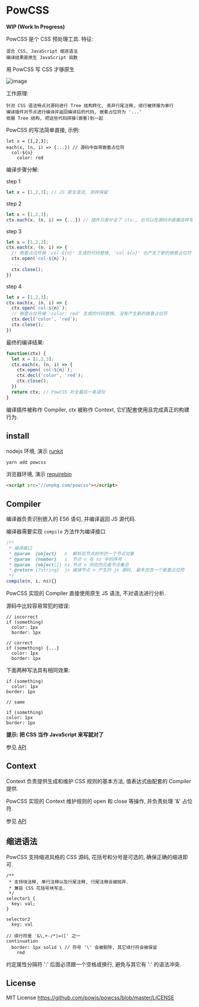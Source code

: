 # PowCSS

**WIP (Work In Progress)**

PowCSS 是个 CSS 预处理工具. 特征:

    混合 CSS, JavaScript 缩进语法
    编译结果是原生 JavaScript 函数

用 PowCSS 写 CSS 才够原生

![image](https://user-images.githubusercontent.com/489285/31862371-77c9cce0-b702-11e7-824d-8604fda54703.png)

工作原理:

    针对 CSS 语法特点对源码进行 Tree 结构转化, 丢弃行尾注释, 续行被拼接为单行
    编译插件对节点进行编译并返回编译后的代码, 嵌套占位符为 '...'
    依据 Tree 结构, 把这些代码拼接(嵌套)到一起

PowCSS 的写法简单直接, 示例:

```styl
let x = [1,2,3];
each(x, (n, i) => {...}) // 源码中自带嵌套占位符
  col-${n}
    color: red
```

编译步骤分解:

step 1

```js
let x = [1,2,3]; // JS 原生语法, 原样保留
```

step 2

```js
let x = [1,2,3];
ctx.each(x, (n, i) => {...}) // 插件只是补全了 ctx., 也可以在源码中直接这样写.
```

step 3

```js
let x = [1,2,3];
ctx.each(x, (n, i) => {
  // 嵌套占位符被 'col-${n}' 生成的代码替换, 'col-${n}' 也产生了新的嵌套占位符
  ctx.open(`col-${n}`);
  ...
  ctx.close();
})
```

step 4

```js
let x = [1,2,3];
ctx.each(x, (n, i) => {
  ctx.open(`col-${n}`);
  // 嵌套占位符被 'color: red' 生成的代码替换, 没有产生新的嵌套占位符
  ctx.decl('color', 'red');
  ctx.close();
})
```

最终的编译结果:

```js
function(ctx) {
  let x = [1,2,3];
  ctx.each(x, (n, i) => {
    ctx.open(`col-${n}`);
    ctx.decl('color', 'red');
    ctx.close();
  })
  return ctx; // PowCSS 补全最后一条语句
}
```

编译插件被称作 Compiler, ctx 被称作 Context, 它们配套使用且完成真正的构建行为.

## install

nodejs 环境, 演示 [runkit][]

```sh
yarn add powcss
```

浏览器环境, 演示 [requirebin][]

```html
<script src="//unpkg.com/powcss"></script>
```

## Compiler

编译器负责识别嵌入的 ES6 语句, 并编译返回 JS 源代码.

编译器需要实现 `compile` 方法作为编译接口

```js
/**
 * 编译接口
 * @param  {object}   n  解析后节点树中的一个节点对象
 * @param  {number}   i  节点 n 在 ns 中的序号
 * @param  {object[]} ns 节点 n 所在的兄弟节点集合
 * @return {?string}  js 编译节点 n 产生的 js 源码, 最多包含一个嵌套占位符
 */
compile(n, i, ns){}
```

PowCSS 实现的 Compiler 直接使用原生 JS 语法, 不对语法进行分析.

源码中比较容易常犯的错误:

```styl
// incorrect
if (something)
  color: 1px
  border: 1px

// correct
if (something) {...}
  color: 1px
  border: 1px
```

下面两种写法具有相同效果:

```styl
if (something)
  color: 1px
border: 1px

// same

if (something)
color: 1px
border: 1px
```

**提示: 把 CSS 当作 JavaScript 来写就对了**

参见 [API](api.md)

## Context

Context 负责提供生成和维护 CSS 规则的基本方法, 值表达式由配套的 Compiler 提供.

PowCSS 实现的 Context 维护规则的 open 和 close 等操作, 并负责处理 '&' 占位符.

参见 [API](api.md)

## 缩进语法

PowCSS 支持缩进风格的 CSS 源码, 花括号和分号是可选的, 确保正确的缩进即可.

```styl
/**
 * 支持块注释, 单行注释以及行尾注释, 行尾注释会被抛弃.
 * 兼容 CSS 花括号块写法.
 */
selector1 {
  key: val;
}

selector2
  key: val

// 续行符是 '&\,+-/*|=([' 之一
continuation
  border: 1px solid \ // 符号 '\' 会被剔除, 其它续行符会被保留
    red
```

约定属性分隔符 ':' 后面必须跟一个空格或换行, 避免与其它有 ':' 的语法冲突.

## License

MIT License <https://github.com/powjs/powcss/blob/master/LICENSE>

[runkit]: https://runkit.com/achun/powcss-demo
[codepen]: https://codepen.io/achun/pen/eGVzpq
[requirebin]: http://requirebin.com/?gist=7f29bedba40cb8029e30880fc857fc9b